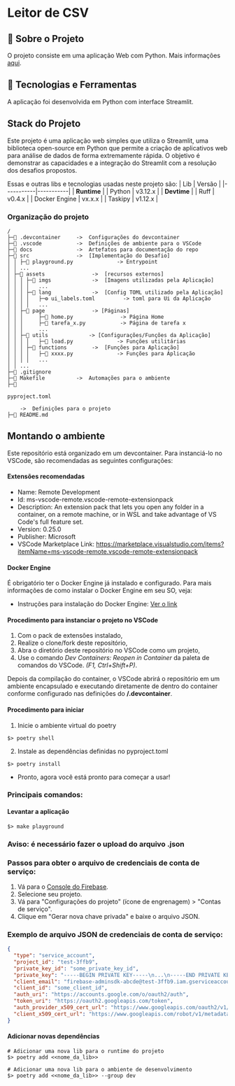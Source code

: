 # Leitor de CSV

## 📖 Sobre o Projeto
O projeto consiste em uma aplicação Web com Python. Mais informações [aqui](docs/CHECK.MD).

## 🚀 Tecnologias e Ferramentas

A aplicação foi desenvolvida em Python com interface Streamlit.

## Stack do Projeto

Este projeto é uma aplicação web simples que utiliza o Streamlit, uma biblioteca open-source em Python que permite a criação de aplicativos web para análise de dados de forma extremamente rápida. O objetivo é demonstrar as capacidades e a integração do Streamlit com a resolução dos desafios propostos.

Essas e outras libs e tecnologias usadas neste projeto são:
|  Lib      | Versão    |
|-----------|-----------|
| **Runtime**           |
| Python    | v3.12.x   |
| **Devtime**           |
| Ruff                          | v0.4.x    |
| Docker Engine                 | vx.x.x    |
| Taskipy                       | v1.12.x   |

### Organização do projeto
```
/
├─📁 .devcontainer     ->  Configurações do devcontainer
├─📁 .vscode           ->  Definições de ambiente para o VSCode
├─📁 docs              ->  Artefatos para documentação do repo
├─📁 src               ->  [Implementação do Desafio]
│ │ ├─🐍 playground.py              -> Entrypoint
│ │ ...
│ ├─📁 assets               ->  [recursos externos]
│ │ │ ├─📁 imgs             ->  [Imagens utilizadas pela Aplicação]
│ │ │ │   ...
│ │ │ ├─📁 lang             ->  [Config TOML utilizado pela Aplicação]
│ │ │ │   ├─⚙️ ui_labels.toml         -> toml para Ui da Aplicação
│ │ │ │   ...
│ │ ├─📁 page               -> [Páginas]
│ │ │     ├─🐍 home.py               -> Página Home
│ │ │     ├─🐍 tarefa_x.py           -> Página de tarefa x
│ │ │     ...
│ │ ├─📁 utils             -> [Configurações/Funções da Aplicação]
│ │ │ │   ├─🐍 load.py              -> Funções utilitárias
│ │ │ ├─📁 functions        ->  [Funções para Aplicação]
│ │ │ │   ├─🐍 xxxx.py              -> Funções para Aplicação
│ │ │ │   ...
│ │ ...
├─📄 .gitignore
├─📄 Makefile          ->  Automações para o ambiente
├─📄 

pyproject.toml

    ->  Definições para o projeto
├─📄 README.md

```

## Montando o ambiente

Este repositório está organizado em um devcontainer.
Para instanciá-lo no VSCode, são recomendadas as seguintes configurações:

#### Extensões recomendadas

- Name: Remote Development
- Id: ms-vscode-remote.vscode-remote-extensionpack
- Description: An extension pack that lets you open any folder in a container, on a remote machine, or in WSL and take advantage of VS Code's full feature set.
- Version: 0.25.0
- Publisher: Microsoft
- VSCode Marketplace Link: https://marketplace.visualstudio.com/items?itemName=ms-vscode-remote.vscode-remote-extensionpack

#### Docker Engine

É obrigatório ter o Docker Engine já instalado e configurado. Para mais informações de como instalar o Docker Engine em seu SO, veja:

- Instruções para instalação do Docker Engine: [Ver o link](https://docs.docker.com/engine/install/)

#### Procedimento para instanciar o projeto no VSCode
1. Com o pack de extensões instalado,
1. Realize o clone/fork deste repositório,
1. Abra o diretório deste repositório no VSCode como um projeto,
1. Use o comando _Dev Containers: Reopen in Container_ da paleta de comandos do VSCode. _(F1, Ctrl+Shift+P)_.

Depois da compilação do container, o VSCode abrirá o repositório em um ambiente encapsulado e executando diretamente de dentro do container conforme configurado nas definições do **/.devcontainer**.

#### Procedimento para iniciar
1. Inicie o ambiente virtual do poetry
```
$> poetry shell
```
2. Instale as dependências definidas no pyproject.toml
```
$> poetry install
```
- Pronto, agora você está pronto para começar a usar!

### Principais comandos:

#### Levantar a aplicação
```
$> make playground
```

### Aviso: é necessário fazer o upload do arquivo .json
### Passos para obter o arquivo de credenciais de conta de serviço:
1. Vá para o [Console do Firebase](https://console.firebase.google.com/).
2. Selecione seu projeto.
3. Vá para "Configurações do projeto" (ícone de engrenagem) > "Contas de serviço".
4. Clique em "Gerar nova chave privada" e baixe o arquivo JSON.

### Exemplo de arquivo JSON de credenciais de conta de serviço:
```json
{
  "type": "service_account",
  "project_id": "test-3ffb9",
  "private_key_id": "some_private_key_id",
  "private_key": "-----BEGIN PRIVATE KEY-----\n...\n-----END PRIVATE KEY-----\n",
  "client_email": "firebase-adminsdk-abcde@test-3ffb9.iam.gserviceaccount.com",
  "client_id": "some_client_id",
  "auth_uri": "https://accounts.google.com/o/oauth2/auth",
  "token_uri": "https://oauth2.googleapis.com/token",
  "auth_provider_x509_cert_url": "https://www.googleapis.com/oauth2/v1/certs",
  "client_x509_cert_url": "https://www.googleapis.com/robot/v1/metadata/x509/firebase-adminsdk-abcde%40test-3ffb9.iam.gserviceaccount.com"
}
```

#### Adicionar novas dependências
```
# Adicionar uma nova lib para o runtime do projeto
$> poetry add <<nome_da_lib>>

# Adicionar uma nova lib para o ambiente de desenvolvimento
$> poetry add <<nome_da_lib>> --group dev
```

